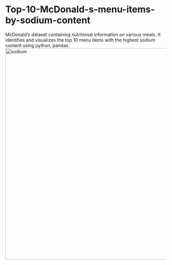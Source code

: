 # Top-10-McDonald-s-menu-items-by-sodium-content
McDonald’s dataset containing nutritional information on various meals. It identifies and visualizes the top 10 menu items with the highest sodium content using python, pandas.
<img width="1280" height="660" alt="sodium" src="https://github.com/user-attachments/assets/c98a2324-6de9-4ce1-b840-ef29c23ac123" />

